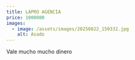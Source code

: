 ```yaml
---
title: LAPRO AGENCIA
price: 1000000
images:
  - image: /assets/images/20250822_150332.jpg
    alt: Asado
---
```

Vale mucho mucho dinero
